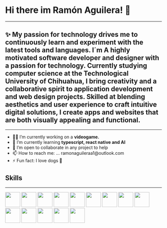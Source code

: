 ### <h1>Hi there im Ramón Aguilera! 👋</h1>
<hr/>
<h2> ✨ My passion for technology drives me to continuously learn and experiment with the latest tools and languages. I´m A highly motivated software developer and designer with a passion for technology. Currently studying computer science at the Technological University of Chihuahua, I bring creativity and a collaborative spirit to application development and web design projects. Skilled at blending aesthetics and user experience to craft intuitive digital solutions, I create apps and websites that are both visually appealing and functional.</h2>
<hr/>
<ul>
  <li>👨‍💻 I’m currently working on a <b> videogame.</b> </li>
  <li>🧠 I’m currently learning <b>typescript, react native and AI</b> </li>
  <li>👯 I’m open to collaborate in any project to help </li>
  <li>📫 How to reach me: ... ramonaguileraa1@outlook.com </li>
  <li>⚡ Fun fact: I love dogs 🐶 </li>
</ul>
<h2>Skills</h2>
<hr/>

<img src="https://www.svgrepo.com/show/373669/html.svg" width="48px"> <img src="https://www.svgrepo.com/show/452185/css-3.svg" width="48px"> <img src="https://www.svgrepo.com/show/349419/javascript.svg" width="48px"> <img src="https://www.svgrepo.com/show/303251/mysql-logo.svg" width="48px"> <img src="https://www.svgrepo.com/show/374118/tailwind.svg" width="48px"> <img src="https://www.svgrepo.com/show/473818/unity.svg" width="48px"> <img src="https://www.svgrepo.com/show/354259/react.svg" width="48px"> <img src="https://www.svgrepo.com/show/452156/angular.svg" width="48px"> <img src="https://www.svgrepo.com/show/353488/blender.svg" width="48px"> <img src="https://www.svgrepo.com/show/373969/php2.svg" width="48px"> <img src="https://www.svgrepo.com/show/373968/photoshop.svg" width="48px"> <img src="https://www.svgrepo.com/show/353805/google-cloud.svg" width="48px"> <img src="https://www.svgrepo.com/show/439238/nodejs.svg" width="48px"> <img src="https://www.svgrepo.com/show/353423/arduino.svg" width="48px">
